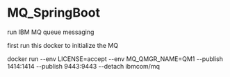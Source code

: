 # MQ_SpringBoot

run IBM MQ queue messaging 

first run this docker to initialize the MQ

docker run --env LICENSE=accept --env MQ_QMGR_NAME=QM1 --publish 1414:1414 --publish 9443:9443 --detach ibmcom/mq
